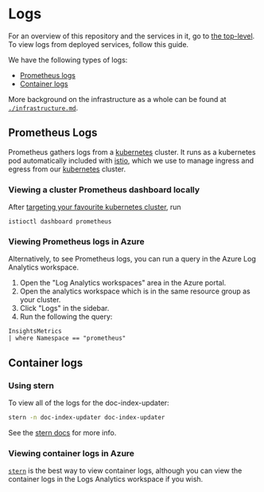 # Logs

For an overview of this repository and the services in it, go to [the top-level](../..).
To view logs from deployed services, follow this guide.

We have the following types of logs:

- [Prometheus logs](#prometheus-logs)
- [Container logs](#container-logs)

More background on the infrastructure as a whole can be found at [`./infrastructure.md`](./infrastructure.md).

## Prometheus Logs

Prometheus gathers logs from a [kubernetes][kubernetes] cluster. It runs as a kubernetes pod automatically included with [istio][istio], which we use to manage ingress and egress from our [kubernetes][kubernetes] cluster.

### Viewing a cluster Prometheus dashboard locally

After [targeting your favourite kubernetes cluster][1], run

```
istioctl dashboard prometheus
```

### Viewing Prometheus logs in Azure

Alternatively, to see Prometheus logs, you can run a query in the Azure Log Analytics workspace.

1. Open the "Log Analytics workspaces" area in the Azure portal.
2. Open the analytics workspace which is in the same resource group as your cluster.
3. Click "Logs" in the sidebar.
4. Run the following the query:

```
InsightsMetrics
| where Namespace == "prometheus"
```

## Container logs

### Using stern

To view all of the logs for the doc-index-updater:

```sh
stern -n doc-index-updater doc-index-updater
```

See the [stern docs][stern] for more info.

### Viewing container logs in Azure

[`stern`][stern] is the best way to view container logs, although you can view the container logs in the Logs Analytics workspace if you wish.

[1]: ../scripts/update-kubernetes-config.sh
[stern]: https://github.com/wercker/stern
[kubernetes]: https://kubernetes.io/
[istio]: https://istio.io/
